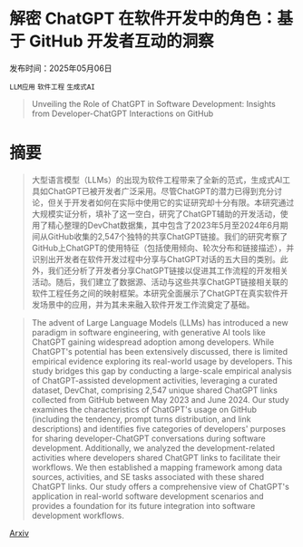 # 解密 ChatGPT 在软件开发中的角色：基于 GitHub 开发者互动的洞察

发布时间：2025年05月06日

`LLM应用` `软件工程` `生成式AI`

> Unveiling the Role of ChatGPT in Software Development: Insights from Developer-ChatGPT Interactions on GitHub

# 摘要

> 大型语言模型（LLMs）的出现为软件工程带来了全新的范式，生成式AI工具如ChatGPT已被开发者广泛采用。尽管ChatGPT的潜力已得到充分讨论，但关于开发者如何在实际中使用它的实证研究却十分有限。本研究通过大规模实证分析，填补了这一空白，研究了ChatGPT辅助的开发活动，使用了精心整理的DevChat数据集，其中包含了2023年5月至2024年6月期间从GitHub收集的2,547个独特的共享ChatGPT链接。我们的研究考察了GitHub上ChatGPT的使用特征（包括使用倾向、轮次分布和链接描述），并识别出开发者在软件开发过程中分享与ChatGPT对话的五大目的类别。此外，我们还分析了开发者分享ChatGPT链接以促进其工作流程的开发相关活动。随后，我们建立了数据源、活动与这些共享ChatGPT链接相关联的软件工程任务之间的映射框架。本研究全面展示了ChatGPT在真实软件开发场景中的应用，并为其未来融入软件开发工作流奠定了基础。

> The advent of Large Language Models (LLMs) has introduced a new paradigm in software engineering, with generative AI tools like ChatGPT gaining widespread adoption among developers. While ChatGPT's potential has been extensively discussed, there is limited empirical evidence exploring its real-world usage by developers. This study bridges this gap by conducting a large-scale empirical analysis of ChatGPT-assisted development activities, leveraging a curated dataset, DevChat, comprising 2,547 unique shared ChatGPT links collected from GitHub between May 2023 and June 2024. Our study examines the characteristics of ChatGPT's usage on GitHub (including the tendency, prompt turns distribution, and link descriptions) and identifies five categories of developers' purposes for sharing developer-ChatGPT conversations during software development. Additionally, we analyzed the development-related activities where developers shared ChatGPT links to facilitate their workflows. We then established a mapping framework among data sources, activities, and SE tasks associated with these shared ChatGPT links. Our study offers a comprehensive view of ChatGPT's application in real-world software development scenarios and provides a foundation for its future integration into software development workflows.

[Arxiv](https://arxiv.org/abs/2505.03901)